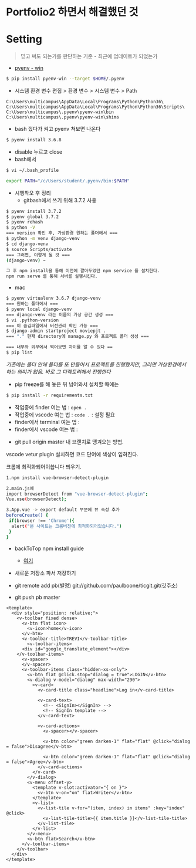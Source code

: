 # Portfolio2 하면서 해결했던 것

# Setting

> 믿고 써도 되는가를 판단하는 기준 - 최근에 업데이트가 되었는가

* [pyenv - win](<https://github.com/pyenv-win/pyenv-win>)

```bash
$ pip install pyenv-win --target $HOME/.pyenv
```

* 시스템 환경 변수 편집 > 환경 변수 > 시스템 변수 > Path

```text
C:\Users\multicampus\AppData\Local\Programs\Python\Python36\
C:\Users\multicampus\AppData\Local\Programs\Python\Python36\Scripts\
C:\Users\multicampus\.pyenv\pyenv-win\bin
C:\Users\multicampus\.pyenv\pyenv-win\shims
```

* bash 껐다가 켜고 pyenv 쳐보면 나온다

```bash
$ pyenv install 3.6.8
```

* disable 누르고 close
* bash에서

```bash
$ vi ~/.bash_profile
```

```bash
export PATH="/c/Users/student/.pyenv/bin:$PATH"
```

* 시행착오 후 정리
  * gitbash에서 쓰기 위해 3.7.2 사용

```bash
$ pyenv install 3.7.2
$ pyenv global 3.7.2
$ pyenv rehash
$ python -V
=== version 확인 후, 가상환경 원하는 폴더에서 ===
$ python -m venv django-venv
$ cd django-venv
$ source Scripts/activate
=== 그러면, 이렇게 될 것 ===
(django-venv) ~

그 후 npm install을 통해 이전에 깔아두었던 npm service 를 설치한다.
npm run serve 를 통해 서버를 실행시킨다.
```

* mac

```bash
$ pyenv virtualenv 3.6.7 django-venv
=== 원하는 폴더에서 ===
$ pyenv local django-venv
=== django-venv 라는 이름의 가상 공간 생성 ===
$ vi .python-version
=== 이 숨김파일에서 버전관리 확인 가능 ===
$ django-admin startproject moviepjt .
=== "." 현재 directory에 manage.py 와 프로젝트 폴더 생성 ===

=== 내부와 외부에서 찍어보면 차이를 알 수 있다 ==
$ pip list
```

*기존에는 폴더 안에 폴더를 또 만들어서 프로젝트를 진행했지만, 그러면 가상환경에서 하는 의미가 없음. 바로 그 디렉토리에서 진행한다*

* pip freeze를 해 놓은 뒤 넘어와서 설치할 때에는

```bash
$ pip install -r requirements.txt
```

* 작업중에 finder 여는 법 : `open .`
* 작업중에 vscode 여는 법 : `code .` : 설정 필요
* finder에서 terminal 여는 법 : 
* finder에서 vscode 여는 법 : 





- git pull origin master 내 브랜치로 땡겨오는 방법.

vscode vetur plugin  설치하면 코드 단어에 색상이 입혀진다.



크롬에 최적화되어이씁니다 띄우기.

```bash
1.npm install vue-browser-detect-plugin

2.main.js에
import browserDetect from "vue-browser-detect-plugin";
Vue.use(browserDetect);

3.App.vue -> export default 부분에 뷰 속성 추가
beforeCreate() {
 if(browser !== 'Chrome'){
  alert("본 사이트는 크롬버전에 최적화되어있습니다.")
 }
}
```



- backToTop npm install guide
  - [여기](https://www.npmjs.com/package/vue-backtotop)



- 새로운 저장소 파서 저장하기

- git remote add pb(별명) git://github.com/paulboone/ticgit.git(깃주소)
- git push pb master 

```vue
<template>
  <div style="position: relative;">
    <v-toolbar fixed dense>
      <v-btn flat icon>
        <v-icon>home</v-icon>
      </v-btn>
      <v-toolbar-title>TREVI</v-toolbar-title>
        <v-toolbar-items>
      <div id="google_translate_element"></div>
    </v-toolbar-items>
      <v-spacer>
      </v-spacer>
      <v-toolbar-items class="hidden-xs-only">
        <v-btn flat @click.stop="dialog = true">LOGIN</v-btn>
        <v-dialog v-model="dialog" max-width="290">
          <v-card>
            <v-card-title class="headline">Log in</v-card-title>

            <v-card-text>
              <!-- <SignIn></SignIn> -->
              <!-- SignIn template -->
            </v-card-text>

            <v-card-actions>
              <v-spacer></v-spacer>

              <v-btn color="green darken-1" flat="flat" @click="dialog = false">Disagree</v-btn>

              <v-btn color="green darken-1" flat="flat" @click="dialog = false">Agree</v-btn>
            </v-card-actions>
          </v-card>
        </v-dialog>
        <v-menu offset-y>
          <template v-slot:activator="{ on }">
            <v-btn v-on="on" flat>Writer</v-btn>
          </template>
          <v-list>
            <v-list-tile v-for="(item, index) in items" :key="index" @click>
              <v-list-tile-title>{{ item.title }}</v-list-tile-title>
            </v-list-tile>
          </v-list>
        </v-menu>
        <v-btn flat>Search</v-btn>
      </v-toolbar-items>
    </v-toolbar>
  </div>
</template>
```

